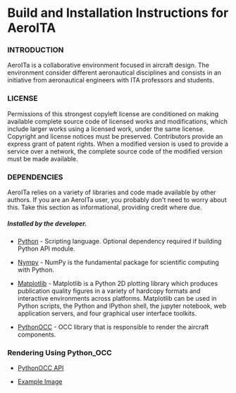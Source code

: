 # Build and Installation Instructions for AeroITA

### INTRODUCTION

  AeroITa is a collaborative environment focused in aircraft design. The environment consider different aeronautical disciplines and consists in an initiative from aeronautical engineers with ITA professors and students.

### LICENSE

Permissions of this strongest copyleft license are conditioned on making available complete source code of licensed works and          modifications, which include larger works using a licensed work, under the same license. Copyright and license notices must be preserved. Contributors provide an express grant of patent rights. When a modified version is used to provide a service over a network, the complete source code of the modified version must be made available.   
  
### DEPENDENCIES

AeroITa relies on a variety of libraries and code made available by other authors.  If you are an AeroITa user, you probably don't need to
worry about this.  Take this section as informational, providing credit where due.

##### Installed by the developer.

- [Python](http://www.python.org) - Scripting language.  Optional dependency required if building Python API module.

- [Nympy](http://www.numpy.org/) - NumPy is the fundamental package for scientific computing with Python.
	
- [Matplotlib](https://matplotlib.org/) - Matplotlib is a Python 2D plotting library which produces publication quality figures in a variety of hardcopy formats and interactive environments across platforms. Matplotlib can be used in Python scripts, the Python and IPython shell, the jupyter notebook, web application servers, and four graphical user interface toolkits.

- [PythonOCC](http://www.pythonocc.org/download/) - OCC library that is responsible to render the aircraft components.

### Rendering Using Python_OCC

- [PythonOCC API](https://cdn.rawgit.com/tpaviot/pythonocc-core/3ceb6b92/doc/apidoc/0.17.3/#)

- [Example Image](https://user-images.githubusercontent.com/16493677/33799141-a0f17cbe-dd0c-11e7-9279-f6531583b063.jpg)
